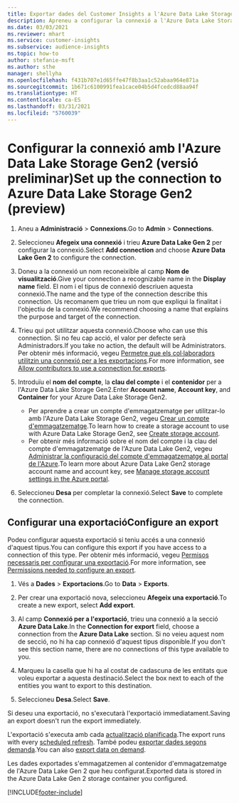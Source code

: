 ```yaml
---
title: Exportar dades del Customer Insights a l'Azure Data Lake Storage Gen2
description: Apreneu a configurar la connexió a l'Azure Data Lake Storage Gen2.
ms.date: 03/03/2021
ms.reviewer: mhart
ms.service: customer-insights
ms.subservice: audience-insights
ms.topic: how-to
author: stefanie-msft
ms.author: sthe
manager: shellyha
ms.openlocfilehash: f431b707e1d65ffe47f8b3aa1c52abaa964e871a
ms.sourcegitcommit: 1b671c6100991fea1cace04b5d4fcedcd88aa94f
ms.translationtype: HT
ms.contentlocale: ca-ES
ms.lasthandoff: 03/31/2021
ms.locfileid: "5760039"
---
```

# <a name="set-up-the-connection-to-azure-data-lake-storage-gen2-preview"></a><span data-ttu-id="f2d70-103">Configurar la connexió amb l'Azure Data Lake Storage Gen2 (versió preliminar)</span><span class="sxs-lookup"><span data-stu-id="f2d70-103">Set up the connection to Azure Data Lake Storage Gen2 (preview)</span></span>

1. <span data-ttu-id="f2d70-104">Aneu a **Administració** > **Connexions**.</span><span class="sxs-lookup"><span data-stu-id="f2d70-104">Go to **Admin** > **Connections**.</span></span>

1. <span data-ttu-id="f2d70-105">Seleccioneu **Afegeix una connexió** i trieu **Azure Data Lake Gen 2** per configurar la connexió.</span><span class="sxs-lookup"><span data-stu-id="f2d70-105">Select **Add connection** and choose **Azure Data Lake Gen 2** to configure the connection.</span></span>

1. <span data-ttu-id="f2d70-106">Doneu a la connexió un nom reconeixible al camp **Nom de visualització**.</span><span class="sxs-lookup"><span data-stu-id="f2d70-106">Give your connection a recognizable name in the **Display name** field.</span></span> <span data-ttu-id="f2d70-107">El nom i el tipus de connexió descriuen aquesta connexió.</span><span class="sxs-lookup"><span data-stu-id="f2d70-107">The name and the type of the connection describe this connection.</span></span> <span data-ttu-id="f2d70-108">Us recomanem que trieu un nom que expliqui la finalitat i l'objectiu de la connexió.</span><span class="sxs-lookup"><span data-stu-id="f2d70-108">We recommend choosing a name that explains the purpose and target of the connection.</span></span>

1. <span data-ttu-id="f2d70-109">Trieu qui pot utilitzar aquesta connexió.</span><span class="sxs-lookup"><span data-stu-id="f2d70-109">Choose who can use this connection.</span></span> <span data-ttu-id="f2d70-110">Si no feu cap acció, el valor per defecte serà Administradors.</span><span class="sxs-lookup"><span data-stu-id="f2d70-110">If you take no action, the default will be Administrators.</span></span> <span data-ttu-id="f2d70-111">Per obtenir més informació, vegeu [Permetre que els col·laboradors utilitzin una connexió per a les exportacions](connections.md#allow-contributors-to-use-a-connection-for-exports).</span><span class="sxs-lookup"><span data-stu-id="f2d70-111">For more information, see [Allow contributors to use a connection for exports](connections.md#allow-contributors-to-use-a-connection-for-exports).</span></span>

1. <span data-ttu-id="f2d70-112">Introduïu el **nom del compte**, la **clau del compte** i el **contenidor** per a l'Azure Data Lake Storage Gen2.</span><span class="sxs-lookup"><span data-stu-id="f2d70-112">Enter **Account name**, **Account key**, and **Container** for your Azure Data Lake Storage Gen2.</span></span>
    - <span data-ttu-id="f2d70-113">Per aprendre a crear un compte d'emmagatzematge per utilitzar-lo amb l'Azure Data Lake Storage Gen2, vegeu [Crear un compte d'emmagatzematge](/azure/storage/blobs/create-data-lake-storage-account).</span><span class="sxs-lookup"><span data-stu-id="f2d70-113">To learn how to create a storage account to use with Azure Data Lake Storage Gen2, see [Create storage account](/azure/storage/blobs/create-data-lake-storage-account).</span></span> 
    - <span data-ttu-id="f2d70-114">Per obtenir més informació sobre el nom del compte i la clau del compte d'emmagatzematge de l'Azure Data Lake Gen2, vegeu [Administrar la configuració del compte d'emmagatzematge al portal de l'Azure](/azure/storage/common/storage-account-manage).</span><span class="sxs-lookup"><span data-stu-id="f2d70-114">To learn more about Azure Data Lake Gen2 storage account name and account key, see [Manage storage account settings in the Azure portal](/azure/storage/common/storage-account-manage).</span></span>

1. <span data-ttu-id="f2d70-115">Seleccioneu **Desa** per completar la connexió.</span><span class="sxs-lookup"><span data-stu-id="f2d70-115">Select **Save** to complete the connection.</span></span> 

## <a name="configure-an-export"></a><span data-ttu-id="f2d70-116">Configurar una exportació</span><span class="sxs-lookup"><span data-stu-id="f2d70-116">Configure an export</span></span>

<span data-ttu-id="f2d70-117">Podeu configurar aquesta exportació si teniu accés a una connexió d'aquest tipus.</span><span class="sxs-lookup"><span data-stu-id="f2d70-117">You can configure this export if you have access to a connection of this type.</span></span> <span data-ttu-id="f2d70-118">Per obtenir més informació, vegeu [Permisos necessaris per configurar una exportació](export-destinations.md#set-up-a-new-export).</span><span class="sxs-lookup"><span data-stu-id="f2d70-118">For more information, see [Permissions needed to configure an export](export-destinations.md#set-up-a-new-export).</span></span>

1. <span data-ttu-id="f2d70-119">Vés a **Dades** > **Exportacions**.</span><span class="sxs-lookup"><span data-stu-id="f2d70-119">Go to **Data** > **Exports**.</span></span>

1. <span data-ttu-id="f2d70-120">Per crear una exportació nova, seleccioneu **Afegeix una exportació**.</span><span class="sxs-lookup"><span data-stu-id="f2d70-120">To create a new export, select **Add export**.</span></span>

1. <span data-ttu-id="f2d70-121">Al camp **Connexió per a l'exportació**, trieu una connexió a la secció **Azure Data Lake**.</span><span class="sxs-lookup"><span data-stu-id="f2d70-121">In the **Connection for export** field, choose a connection from the **Azure Data Lake** section.</span></span> <span data-ttu-id="f2d70-122">Si no veieu aquest nom de secció, no hi ha cap connexió d'aquest tipus disponible.</span><span class="sxs-lookup"><span data-stu-id="f2d70-122">If you don't see this section name, there are no connections of this type available to you.</span></span>

1. <span data-ttu-id="f2d70-123">Marqueu la casella que hi ha al costat de cadascuna de les entitats que voleu exportar a aquesta destinació.</span><span class="sxs-lookup"><span data-stu-id="f2d70-123">Select the box next to each of the entities you want to export to this destination.</span></span>

1. <span data-ttu-id="f2d70-124">Seleccioneu **Desa**.</span><span class="sxs-lookup"><span data-stu-id="f2d70-124">Select **Save**.</span></span>

<span data-ttu-id="f2d70-125">Si deseu una exportació, no s'executarà l'exportació immediatament.</span><span class="sxs-lookup"><span data-stu-id="f2d70-125">Saving an export doesn't run the export immediately.</span></span>

<span data-ttu-id="f2d70-126">L'exportació s'executa amb cada [actualització planificada](system.md#schedule-tab).</span><span class="sxs-lookup"><span data-stu-id="f2d70-126">The export runs with every [scheduled refresh](system.md#schedule-tab).</span></span> <span data-ttu-id="f2d70-127">També podeu [exportar dades segons demanda](export-destinations.md#run-exports-on-demand).</span><span class="sxs-lookup"><span data-stu-id="f2d70-127">You can also [export data on demand](export-destinations.md#run-exports-on-demand).</span></span> 

<span data-ttu-id="f2d70-128">Les dades exportades s'emmagatzemen al contenidor d'emmagatzematge de l'Azure Data Lake Gen 2 que heu configurat.</span><span class="sxs-lookup"><span data-stu-id="f2d70-128">Exported data is stored in the Azure Data Lake Gen 2 storage container you configured.</span></span> 

[!INCLUDE[footer-include](../includes/footer-banner.md)]
